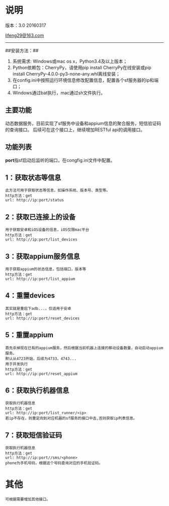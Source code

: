 # 说明 #

版本：3.0 20160317

lifeng29@163.com

----------
##安装方法：##

1. 系统需求: Windows或mac os x，Python3.4及以上版本；
2. Python依赖包：CherryPy，请使用pip install CherryPy在线安装或pip install CherryPy-4.0.0-py3-none-any.whl离线安装；
3. 在config.ini中按照运行环境信息修改配置信息，配置各个sf服务器的ip和端口；
4. Windows通过bat执行，mac通过sh文件执行。

## 主要功能 ##
动态数据服务，目前实现了sf服务中设备和appium信息的聚合服务，短信验证码的查询接口。
后续可在这个接口上，继续增加RESTful api的调用接口。

## 功能列表 ##
**port**指sf启动后监听的端口，在congfig.ini文件中配置。
## 1：获取状态等信息 ##
	此方法可用于获取状态等信息，如操作系统、版本号、类型等。
 	http方法：get
 	url: http://ip:port/status

## 2：获取已连接上的设备 ##
	用于获取安卓和iOS设备的信息，iOS仅限mac平台
 	http方法：get
 	url: http://ip:port/list_devices
	
## 3：获取appium服务信息 ##
	用于获取appium的状态信息，包括端口，版本等
 	http方法：get
 	url: http://ip:port/list_appium

## 4：重置devices ##
	其实就是重启下adb...，仅适用于安卓
 	http方法：get
 	url: http://ip:port/reset_devices

## 5：重置appium ##
 	首先杀掉现在已有的appium服务，然后根据当前机器上连接的移动设备数量，自动启动appium服务。
	默认从4723开始，后续为4733，4743...
	用于并发执行
	http方法：get
 	url: http://ip:port/reset_appium

## 6：获取执行机器信息 ##
 	获取执行机器信息
	http方法：get
 	url: http://ip:port/list_runner/<ip>
	若ip不存在，则重定向到对应机器的sf服务的接口中去,否则获取ip列表信息。
	

## 7：获取短信验证码 ##
 	获取执行机器信息
	http方法：get
 	url: http://ip:port//sms/<phone>
	phone为手机号码，根据这个号码查询对应的手机验证码。

	
# 其他 #
	可根据需要增加其他接口。
